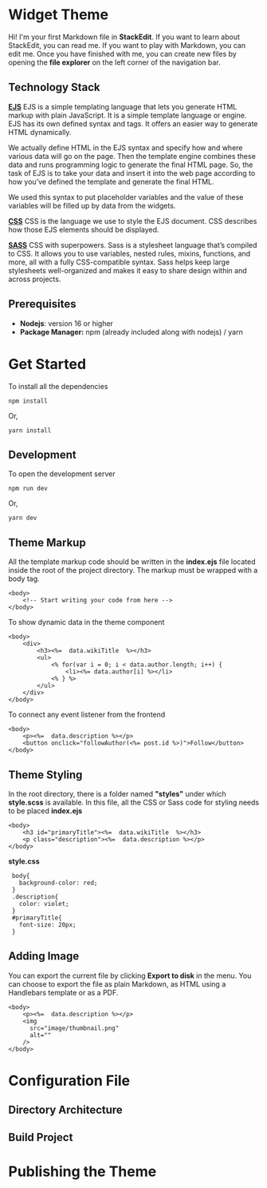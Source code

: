 # Widget Theme

Hi! I'm your first Markdown file in **StackEdit**. If you want to learn about StackEdit, you can read me. If you want to play with Markdown, you can edit me. Once you have finished with me, you can create new files by opening the **file explorer** on the left corner of the navigation bar.

## Technology Stack

[**EJS**](https://ejs.co/#docs)
EJS is a simple templating language that lets you generate HTML markup with plain JavaScript. It is a simple template language or engine. EJS has its own defined syntax and tags. It offers an easier way to generate HTML dynamically.

We actually define HTML in the EJS syntax and specify how and where various data will go on the page. Then the template engine combines these data and runs programming logic to generate the final HTML page. So, the task of EJS is to take your data and insert it into the web page according to how you’ve defined the template and generate the final HTML.

We used this syntax to put placeholder variables and the value of these variables will be filled up by data from the widgets.

**[CSS](https://www.w3schools.com/css/)** 
CSS is the language we use to style the EJS document. CSS describes how those EJS elements should be displayed.

**[SASS](https://sass-lang.com/documentation/)**
CSS with superpowers. Sass is a stylesheet language that’s compiled to CSS. It allows you to use variables, nested rules, mixins, functions, and more, all with a fully CSS-compatible syntax. Sass helps keep large stylesheets well-organized and makes it easy to share design within and across projects.

## Prerequisites
- **Nodejs**: version 16 or higher
- **Package Manager:** npm (already included along with nodejs) / yarn


# Get Started
To install all the dependencies

    npm install
Or,

    yarn install

## Development

To open the development server

    npm run dev
    
Or, 

    yarn dev

## Theme Markup

All the template markup code should be written in the **index.ejs** file located inside the root of the project directory. The markup must be wrapped with a body tag.

    <body>
	    <!-- Start writing your code from here -->
    </body>

To show dynamic data in the theme component

    <body>
	    <div>
		    <h3><%=  data.wikiTitle  %></h3>
		    <ul>
			    <% for(var i = 0; i < data.author.length; i++) {
			        <li><%= data.author[i] %></li>
			    <% } %>
			</ul>
		</div>
    </body>

To connect any event listener from the frontend

    <body>
	    <p><%=  data.description %></p>
	    <button onclick="followAuthor(<%= post.id %>)">Follow</button>
    </body>
## Theme Styling

In the root directory, there is a folder named **"styles"** under which **style.scss** is available. In this file, all the CSS or Sass code for styling needs to be placed
**index.ejs**

    <body>
   	    <h3 id="primaryTitle"><%=  data.wikiTitle  %></h3>
   	    <p class="description"><%=  data.description %></p>
    </body>
       
**style.css**

     body{
       background-color: red;
     }
     .description{
       color: violet;
     }
     #primaryTitle{
       font-size: 20px;
     }

## Adding Image

You can export the current file by clicking **Export to disk** in the menu. You can choose to export the file as plain Markdown, as HTML using a Handlebars template or as a PDF.

    <body>
   	    <p><%=  data.description %></p>
   	    <img
          src="image/thumbnail.png"
          alt=""
        />
    </body>

# Configuration File



## Directory Architecture



## Build Project



# Publishing the Theme
